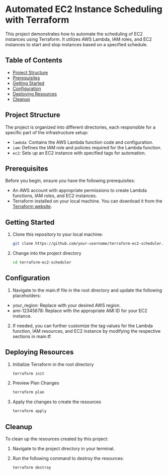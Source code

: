 # Automated EC2 Instance Scheduling with Terraform

This project demonstrates how to automate the scheduling of EC2 instances using Terraform. It utilizes AWS Lambda, IAM roles, and EC2 instances to start and stop instances based on a specified schedule.

## Table of Contents

- [Project Structure](#project-structure)
- [Prerequisites](#prerequisites)
- [Getting Started](#getting-started)
- [Configuration](#configuration)
- [Deploying Resources](#deploying-resources)
- [Cleanup](#cleanup)

## Project Structure

The project is organized into different directories, each responsible for a specific part of the infrastructure setup:

- `lambda`: Contains the AWS Lambda function code and configuration.
- `iam`: Defines the IAM role and policies required for the Lambda function.
- `ec2`: Sets up an EC2 instance with specified tags for automation.

## Prerequisites

Before you begin, ensure you have the following prerequisites:

- An AWS account with appropriate permissions to create Lambda functions, IAM roles, and EC2 instances.
- Terraform installed on your local machine. You can download it from the [Terraform website](https://www.terraform.io/downloads.html).

## Getting Started

1. Clone this repository to your local machine:

   ```sh
   git clone https://github.com/your-username/terraform-ec2-scheduler.git

2. Change into the project directory

    ```sh
    cd terraform-ec2-scheduler

## Configuration

1. Navigate to the main.tf file in the root directory and update the following placeholders:
- your_region: Replace with your desired AWS region.
- ami-12345678: Replace with the appropriate AMI ID for your EC2 instance.
2. If needed, you can further customize the tag values for the Lambda function, IAM resources, and EC2 instance by modifying the respective sections in main.tf.


## Deploying Resources

1. Initialize Terraform in the root directory

    ```sh
    terraform init

2. Preview Plan Changes

    ```sh
    terraform plan

3. Apply the changes to create the resources

    ```sh
    terraform apply

## Cleanup

To clean up the resources created by this project:

1. Navigate to the project directory in your terminal.

2. Run the following command to destroy the resources:

    ```sh
    terraform destroy
